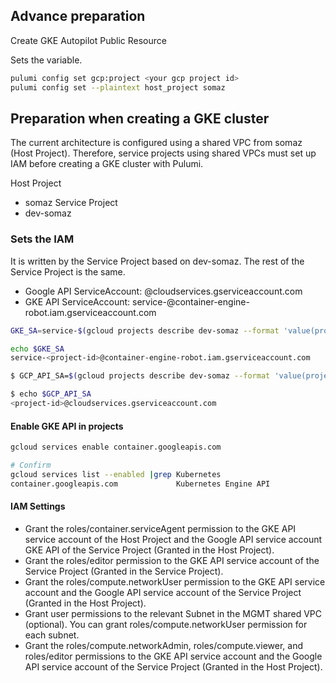 ## Advance preparation
Create GKE Autopilot Public Resource

Sets the variable.
```bash
pulumi config set gcp:project <your gcp project id>
pulumi config set --plaintext host_project somaz
```

## Preparation when creating a GKE cluster
The current architecture is configured using a shared VPC from somaz (Host Project).
Therefore, service projects using shared VPCs must set up IAM before creating a GKE cluster with Pulumi.

Host Project
- somaz
Service Project
- dev-somaz

### Sets the IAM
It is written by the Service Project based on dev-somaz. The rest of the Service Project is the same.
- Google API ServiceAccount: <project-number>@cloudservices.gserviceaccount.com
- GKE API ServiceAccount: service-<project-number>@container-engine-robot.iam.gserviceaccount.com
```bash
GKE_SA=service-$(gcloud projects describe dev-somaz --format 'value(projectNumber)')@container-engine-robot.iam.gserviceaccount.com

echo $GKE_SA
service-<project-id>@container-engine-robot.iam.gserviceaccount.com

$ GCP_API_SA=$(gcloud projects describe dev-somaz --format 'value(projectNumber)')@cloudservices.gserviceaccount.com

$ echo $GCP_API_SA
<project-id>@cloudservices.gserviceaccount.com
```

#### Enable GKE API in projects
```bash
gcloud services enable container.googleapis.com

# Confirm
gcloud services list --enabled |grep Kubernetes
container.googleapis.com             Kubernetes Engine API
```

#### IAM Settings
- Grant the roles/container.serviceAgent permission to the GKE API service account of the Host Project and the Google API service account GKE API of the Service Project (Granted in the Host Project).
- Grant the roles/editor permission to the GKE API service account of the Service Project (Granted in the Service Project).
- Grant the roles/compute.networkUser permission to the GKE API service account and the Google API service account of the Service Project (Granted in the Host Project).
- Grant user permissions to the relevant Subnet in the MGMT shared VPC (optional). You can grant roles/compute.networkUser permission for each subnet.
- Grant the roles/compute.networkAdmin, roles/compute.viewer, and roles/editor permissions to the GKE API service account and the Google API service account of the Service Project (Granted in the Host Project).
